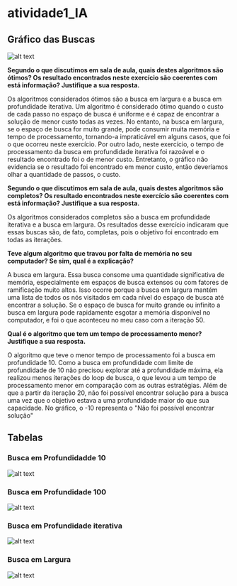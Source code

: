 # atividade1_IA
## Gráfico das Buscas
![alt text](image-1.png)


**Segundo o que discutimos em sala de aula, quais destes algoritmos são ótimos? Os resultado encontrados neste exercício são coerentes com está informação? Justifique a sua resposta.**

Os algoritmos considerados ótimos são a busca em largura e a busca em profundidade iterativa. Um algoritmo é considerado ótimo quando o custo de cada passo no espaço de busca é uniforme e é capaz de encontrar a solução de menor custo todas as vezes. No entanto, na busca em largura, se o espaço de busca for muito grande, pode consumir muita memória e tempo de processamento, tornando-a impraticável em alguns casos, que foi o que ocorreu neste exercício. Por outro lado, neste exercício, o tempo de processamento da busca em profundidade iterativa foi razoável e o resultado encontrado foi o de menor custo. Entretanto, o gráfico não evidencia se o resultado foi encontrado em menor custo, então deveríamos olhar a quantidade de passos, o custo.

**Segundo o que discutimos em sala de aula, quais destes algoritmos são completos? Os resultado encontrados neste exercício são coerentes com está informação? Justifique a sua resposta.**

Os algoritmos considerados completos são a busca em profundidade iterativa e a busca em largura. Os resultados desse exercício indicaram que essas buscas são, de fato, completas, pois o objetivo foi encontrado em todas as iterações.

**Teve algum algoritmo que travou por falta de memória no seu computador? Se sim, qual é a explicação?**

A busca em largura. Essa busca consome uma quantidade significativa de memória, especialmente em espaços de busca extensos ou com fatores de ramificação muito altos. Isso ocorre porque a busca em largura mantém uma lista de todos os nós visitados em cada nível do espaço de busca até encontrar a solução. Se o espaço de busca for muito grande ou infinito a busca em largura pode rapidamente esgotar a memória disponível no computador, e foi o que aconteceu no meu caso com a iteração 50.

**Qual é o algoritmo que tem um tempo de processamento menor? Justifique a sua resposta.**

O algoritmo que teve o menor tempo de processamento foi a busca em profundidade 10. Como a busca em profundidade com limite de profundidade de 10 não precisou explorar até a profundidade máxima, ela realizou menos iterações do loop de busca, o que levou a um tempo de processamento menor em comparação com as outras estratégias. Além de que a partir da iteração 20, não foi possível encontrar solução para a busca uma vez que o objetivo estava a uma profundidade maior do que sua capacidade. No gráfico, o -10 representa o "Não foi possível encontrar solução"


## Tabelas

### Busca em Profundidadde 10
![alt text](image.png)

### Busca em Profundidade 100
![alt text](image-2.png)

### Busca em Profundidade iterativa
![alt text](image-3.png)

### Busca em Largura
![alt text](image-4.png)